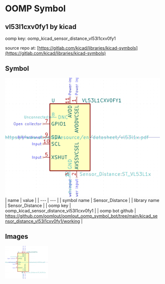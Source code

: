 # OOMP Symbol  
## vl53l1cxv0fy1  by kicad  
  
oomp key: oomp_kicad_sensor_distance_vl53l1cxv0fy1  
  
source repo at: [https://gitlab.com/kicad/libraries/kicad-symbols](https://gitlab.com/kicad/libraries/kicad-symbols)  
## Symbol  
  
[![working.png](working_600.png)](working.png)  
| name | value | 
| --- | --- | 
| symbol name | Sensor_Distance | 
| library name | Sensor_Distance | 
| oomp key | oomp_kicad_sensor_distance_vl53l1cxv0fy1 | 
| oomp bot github | https://github.com/oomlout/oomlout_oomp_symbol_bot/tree/main/kicad_sensor_distance_vl53l1cxv0fy1/working | 
## Images  
  
[![working.png](working_140.png)](working.png)  
